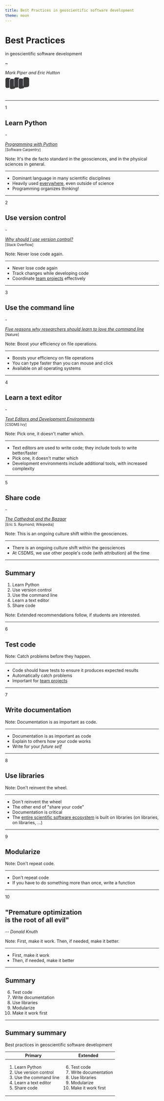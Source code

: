 ```yaml
---
title: Best Practices in geoscientific software development
theme: moon
---
```


# Best Practices

in geoscientific software development

~

_Mark Piper and Eric Hutton_  

<a href="https://csdms.colorado.edu">
<img align="center" width="80px" style="margin:-10px 0 20px 0" src="./assets/CSDMS-logo-nocolor.png">
</a>

---

1
## Learn Python

\-

[*Programming with Python*](https://swcarpentry.github.io/python-novice-inflammation/)<br><small>[Software Carpentry]</small>

Note: It's the de facto standard in the geosciences, and in the physical sciences in general. 

----

* Dominant language in many scientific disciplines
* Heavily used [everywhere](https://www.tiobe.com/tiobe-index/), even outside of science
* Programming organizes thinking!

---

2
## Use version control

\-

[*Why should I use version control?*](https://stackoverflow.com/q/1408450)<br><small>[Stack Overflow]</small>

Note: Never lose code again.

----

* Never lose code again
* Track changes while developing code
* Coordinate [team projects](https://github.com/landlab/landlab/) effectively

---

3
## Use the command line

\-

[*Five reasons why researchers should learn to love the command line*](https://www.nature.com/articles/d41586-021-00263-0)<br><small>[Nature]</small>

Note: Boost your efficiency on file operations.

----

* Boosts your efficiency on file operations
* You can type faster than you can mouse and click
* Available on all operating systems

---

4
## Learn a text editor

\-

[*Text Editors and Development Environments*](https://github.com/csdms/ivy/tree/main/lessons/editors)<br><small>[CSDMS Ivy]</small>

Note: Pick one, it doesn't matter which.

----

* Text editors are used to write code; they include tools to write better/faster
* Pick one, it doesn't matter which
* Development environments include additional tools, with increased complexity

---

5
## Share code

\-

[*The Cathedral and the Bazaar*](https://en.wikipedia.org/wiki/The_Cathedral_and_the_Bazaar)<br><small>[Eric S. Raymond; Wikipedia]</small>

Note: This is an ongoing culture shift within the geosciences.

----

* There is an ongoing culture shift within the geosciences
* At CSDMS, we use other people's code (with attribution) all the time

---

## Summary

1. Learn Python
1. Use version control
1. Use the command line
1. Learn a text editor
1. Share code

Note: Extended recommendations follow, if students are interested.

---

6
## Test code

Note: Catch problems before they happen.

----

* Code should have tests to ensure it produces expected results
* Automatically catch problems
* Important for [team projects](https://github.com/landlab/landlab/tree/master/tests)

---

7
## Write documentation

Note: Documentation is as important as code.

----

* Documentation is as important as code
* Explain to others how your code works
* Write for your *future self*

---

8
## Use libraries

Note: Don't reinvent the wheel.

----

* Don't reinvent the wheel
* The other end of "share your code"
* Documentation is critical
* The [entire scientific software ecosystem](https://xkcd.com/2347/) is built on libraries (on libraries, on libraries, ...)

---

9
## Modularize

Note: Don't repeat code.

----

* Don't repeat code
* If you have to do something more than once, write a function

---

10
## "Premature optimization<br>is the root of all evil"

*-- Donald Knuth*

Note: First, make it work. Then, if needed, make it better.

----

* First, make it work
* Then, if needed, make it better

---

## Summary

6. Test code
1. Write documentation
1. Use libraries
1. Modularize
1. Make it work first

---

## Summary summary

Best practices in geoscientific software development

| Primary | Extended |
| ------- | -------- |
| <ol><li>Learn Python<li>Use version control<li>Use the command line<li>Learn a text editor<li>Share code</ol> | <ol start="6"><li>Test code<li>Write documentation<li>Use libraries<li>Modularize<li>Make it work first</ol> |

